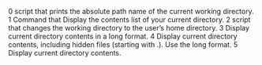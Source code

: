 0 script that prints the absolute path name of the current working directory.
1 Command that Display the contents list of your current directory.
2 script that changes the working directory to the user’s home directory.
3 Display current directory contents in a long format.
4 Display current directory contents, including hidden files (starting with .). Use the long format.
5 Display current directory contents.
